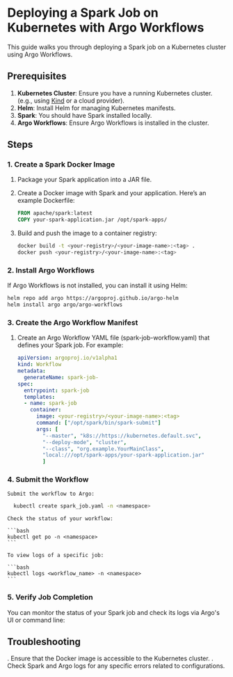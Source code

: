 # Deploying a Spark Job on Kubernetes with Argo Workflows

This guide walks you through deploying a Spark job on a Kubernetes cluster using Argo Workflows.

## Prerequisites

1. **Kubernetes Cluster**: Ensure you have a running Kubernetes cluster. (e.g., using [Kind](https://kind.sigs.k8s.io/) or a cloud provider).
2. **Helm**: Install Helm for managing Kubernetes manifests.
3. **Spark**: You should have Spark installed locally.
4. **Argo Workflows**: Ensure Argo Workflows is installed in the cluster.

## Steps

### 1. Create a Spark Docker Image

1. Package your Spark application into a JAR file.
2. Create a Docker image with Spark and your application. Here’s an example Dockerfile:

    ```dockerfile
    FROM apache/spark:latest
    COPY your-spark-application.jar /opt/spark-apps/
    ```

3. Build and push the image to a container registry:

    ```bash
    docker build -t <your-registry>/<your-image-name>:<tag> .
    docker push <your-registry>/<your-image-name>:<tag>
    ```

### 2. Install Argo Workflows

If Argo Workflows is not installed, you can install it using Helm:

```bash
helm repo add argo https://argoproj.github.io/argo-helm
helm install argo argo/argo-workflows
```

### 3. Create the Argo Workflow Manifest

1. Create an Argo Workflow YAML file (spark-job-workflow.yaml) that defines your Spark job. For example:

    ```yaml
    apiVersion: argoproj.io/v1alpha1
    kind: Workflow
    metadata:
      generateName: spark-job-
    spec:
      entrypoint: spark-job
      templates:
      - name: spark-job
        container:
          image: <your-registry>/<your-image-name>:<tag>
          command: ["/opt/spark/bin/spark-submit"]
          args: [
            "--master", "k8s://https://kubernetes.default.svc",
            "--deploy-mode", "cluster",
            "--class", "org.example.YourMainClass",
            "local:///opt/spark-apps/your-spark-application.jar"
            ]
    ```

  ### 4. Submit the Workflow
  
    Submit the workflow to Argo:

   ```bash
     kubectl create spark_job.yaml -n <namespace>
   ```

    Check the status of your workflow:
    
    ```bash 
    kubectl get po -n <namespace>
    ```

    To view logs of a specific job:
    
    ```bash
    kubectl logs <workflow_name> -n <namespace>
    ```

   ### 5. Verify Job Completion
   
   You can monitor the status of your Spark job and check its logs via Argo's UI or command line:

## Troubleshooting
  . Ensure that the Docker image is accessible to the Kubernetes cluster.
  . Check Spark and Argo logs for any specific errors related to configurations.
